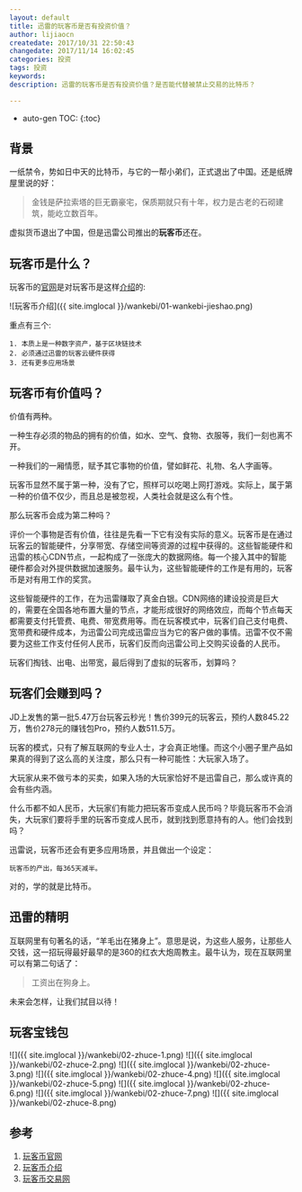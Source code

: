 ```yaml
---
layout: default
title: 迅雷的玩客币是否有投资价值？
author: lijiaocn
createdate: 2017/10/31 22:50:43
changedate: 2017/11/14 16:02:45
categories: 投资
tags: 投资
keywords:
description: 迅雷的玩客币是否有投资价值？是否能代替被禁止交易的比特币？

---
```


* auto-gen TOC:
{:toc}

## 背景

一纸禁令，势如日中天的比特币，与它的一帮小弟们，正式退出了中国。还是纸牌屋里说的好：

>金钱是萨拉索塔的巨无霸豪宅，保质期就只有十年，权力是古老的石砌建筑，能屹立数百年。

虚拟货币退出了中国，但是迅雷公司推出的**玩客币**还在。

## 玩客币是什么？

玩客币的[官网][1]是对玩客币是这样[介绍][2]的:


![玩客币介绍]({{ site.imglocal }}/wankebi/01-wankebi-jieshao.png)

重点有三个:

	1. 本质上是一种数字资产，基于区块链技术
	2. 必须通过迅雷的玩客云硬件获得
	3. 还有更多应用场景

## 玩客币有价值吗？

价值有两种。

一种生存必须的物品的拥有的价值，如水、空气、食物、衣服等，我们一刻也离不开。  

一种我们的一厢情愿，赋予其它事物的价值，譬如鲜花、礼物、名人字画等。

玩客币显然不属于第一种，没有了它，照样可以吃喝上网打游戏。实际上，属于第一种的价值不仅少，而且总是被忽视，人类社会就是这么有个性。

那么玩客币会成为第二种吗？

评价一个事物是否有价值，往往是先看一下它有没有实际的意义。玩客币是在通过玩客云的智能硬件，分享带宽、存储空间等资源的过程中获得的。这些智能硬件和迅雷的核心CDN节点，一起构成了一张庞大的数据网络。每一个接入其中的智能硬件都会对外提供数据加速服务。最牛认为，这些智能硬件的工作是有用的，玩客币是对有用工作的奖赏。

这些智能硬件的工作，在为迅雷赚取了真金白银。CDN网络的建设投资是巨大的，需要在全国各地布置大量的节点，才能形成很好的网络效应，而每个节点每天都需要支付托管费、电费、带宽费用等。而在玩客模式中，玩客们自己支付电费、宽带费和硬件成本，为迅雷公司完成迅雷应当为它的客户做的事情。迅雷不仅不需要为这些工作支付任何人民币，玩客们反而向迅雷公司上交购买设备的人民币。

玩客们掏钱、出电、出带宽，最后得到了虚拟的玩客币，划算吗？

## 玩客们会赚到吗？

JD上发售的第一批5.47万台玩客云秒光！售价399元的玩客云，预约人数845.22万，售价278元的赚钱包Pro，预约人数511.5万。

玩客的模式，只有了解互联网的专业人士，才会真正地懂。而这个小圈子里产品如果真的得到了这么高的关注度，那么只有一种可能性：大玩家入场了。

大玩家从来不做亏本的买卖，如果入场的大玩家恰好不是迅雷自己，那么或许真的会有些内涵。

什么币都不如人民币，大玩家们有能力把玩客币变成人民币吗？毕竟玩客币不会消失，大玩家们要将手里的玩客币变成人民币，就到找到愿意持有的人。他们会找到吗？

迅雷说，玩客币还会有更多应用场景，并且做出一个设定：

	玩客币的产出，每365天减半。

对的，学的就是比特币。

## 迅雷的精明

互联网里有句著名的话，“羊毛出在猪身上”。意思是说，为这些人服务，让那些人交钱，这一招玩得最好最早的是360的红衣大炮周教主。最牛认为，现在互联网里可以有第二句话了：

>工资出在狗身上。

未来会怎样，让我们拭目以待！

## 玩客宝钱包

![]({{ site.imglocal }}/wankebi/02-zhuce-1.png)
![]({{ site.imglocal }}/wankebi/02-zhuce-2.png)
![]({{ site.imglocal }}/wankebi/02-zhuce-3.png)
![]({{ site.imglocal }}/wankebi/02-zhuce-4.png)
![]({{ site.imglocal }}/wankebi/02-zhuce-5.png)
![]({{ site.imglocal }}/wankebi/02-zhuce-6.png)
![]({{ site.imglocal }}/wankebi/02-zhuce-7.png)
![]({{ site.imglocal }}/wankebi/02-zhuce-8.png)

## 参考

1. [玩客币官网][1]
2. [玩客币介绍][2]
3. [玩客币交易网][3]

[1]: http://red.xunlei.com/  "玩客币官网" 
[2]: http://red.xunlei.com/index.php?r=site/intro  "玩客币介绍" 
[3]: http://www.otctrade.ee/ "玩客币交易网"
